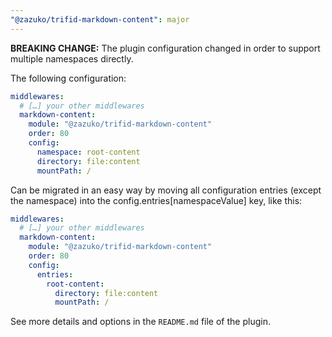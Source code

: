 ```yaml
---
"@zazuko/trifid-markdown-content": major
---
```


**BREAKING CHANGE:**
The plugin configuration changed in order to support multiple namespaces directly.

The following configuration:

```yaml
middlewares:
  # […] your other middlewares
  markdown-content:
    module: "@zazuko/trifid-markdown-content"
    order: 80
    config:
      namespace: root-content
      directory: file:content
      mountPath: /
```

Can be migrated in an easy way by moving all configuration entries (except the namespace) into the config.entries[namespaceValue] key, like this:

```yaml
middlewares:
  # […] your other middlewares
  markdown-content:
    module: "@zazuko/trifid-markdown-content"
    order: 80
    config:
      entries:
        root-content:
          directory: file:content
          mountPath: /
```

See more details and options in the `README.md` file of the plugin.

